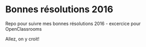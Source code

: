 # Bonnes résolutions 2016

Repo pour suivre mes bonnes résolutions 2016 - excercice pour OpenClassrooms

Allez, on y croit!
